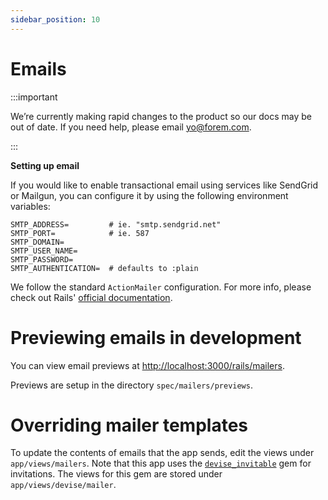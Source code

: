 ```yaml
---
sidebar_position: 10
---
```


# Emails

:::important

We’re currently making rapid changes to the product so our docs may be out of date. If you need help, please email [yo@forem.com](mailto:yo@forem.com).

:::

**Setting up email**

If you would like to enable transactional email using services like SendGrid or
Mailgun, you can configure it by using the following environment variables:

```shell
SMTP_ADDRESS=         # ie. "smtp.sendgrid.net"
SMTP_PORT=            # ie. 587
SMTP_DOMAIN=
SMTP_USER_NAME=
SMTP_PASSWORD=
SMTP_AUTHENTICATION=  # defaults to :plain
```

We follow the standard `ActionMailer` configuration. For more info, please check out Rails' [official documentation](https://guides.rubyonrails.org/action_mailer_basics.html#action-mailer-configuration).

# Previewing emails in development

You can view email previews at <http://localhost:3000/rails/mailers>.

Previews are setup in the directory `spec/mailers/previews`.

# Overriding mailer templates

To update the contents of emails that the app sends, edit the views under
`app/views/mailers`. Note that this app uses the
[`devise_invitable`](https://github.com/scambra/devise_invitable) gem for
invitations. The views for this gem are stored under `app/views/devise/mailer`.
